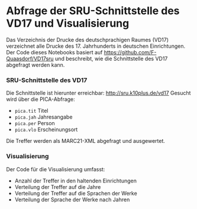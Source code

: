 # Abfrage der SRU-Schnittstelle des VD17 und Visualisierung
Das Verzeichnis der Drucke des deutschprachigen Raumes (VD17) verzeichnet alle Drucke des 17. Jahrhunderts in deutschen Einrichtungen.
Der Code dieses Notebooks basiert auf https://github.com/F-Quaasdorf/VD17sru und beschreibt, wie die Schnittstelle des VD17 abgefragt werden kann.

### SRU-Schnittstelle des VD17
Die Schnittstelle ist hierunter erreichbar: http://sru.k10plus.de/vd17
Gesucht wird über die PICA-Abfrage:
- `pica.tit` Titel
- `pica.jah` Jahresangabe
- `pica.per` Person
- `pica.vlo` Erscheinungsort

Die Treffer werden als MARC21-XML abgefragt und ausgewertet.

### Visualisierung
Der Code für die Visualisierung umfasst:
- Anzahl der Treffer in den haltenden Einrichtungen
- Verteilung der Treffer auf die Jahre
- Verteilung der Treffer auf die Sprachen der Werke
- Verteilung der Sprache der Werke nach Jahren
